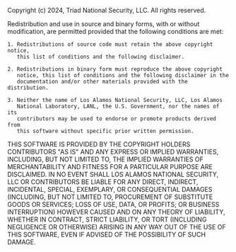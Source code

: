 Copyright (c) 2024, Triad National Security, LLC. All rights reserved.
  
Redistribution and use in source and binary forms, with or
without modification, are permitted provided that the following conditions
are met:

    1. Redistributions of source code must retain the above copyright notice, 
       this list of conditions and the following disclaimer.

    2. Redistributions in binary form must reproduce the above copyright
       notice, this list of conditions and the following disclaimer in the
       documentation and/or other materials provided with the distribution.

    3. Neither the name of Los Alamos National Security, LLC, Los Alamos
       National Laboratory, LANL, the U.S. Government, nor the names of its
       contributors may be used to endorse or promote products derived from 
       this software without specific prior written permission.
    
THIS SOFTWARE IS PROVIDED BY THE COPYRIGHT HOLDERS CONTRIBUTORS "AS IS" AND 
ANY EXPRESS OR IMPLIED WARRANTIES, INCLUDING, BUT NOT LIMITED TO, THE IMPLIED 
WARRANTIES OF MERCHANTABILITY AND FITNESS FOR A PARTICULAR PURPOSE ARE 
DISCLAIMED. IN NO EVENT SHALL LOS ALAMOS NATIONAL SECURITY, LLC OR CONTRIBUTORS 
BE LIABLE FOR ANY DIRECT, INDIRECT, INCIDENTAL, SPECIAL, EXEMPLARY, OR 
CONSEQUENTIAL DAMAGES (INCLUDING, BUT NOT LIMITED TO, PROCUREMENT OF SUBSTITUTE 
GOODS OR SERVICES; LOSS OF USE, DATA, OR PROFITS; OR BUSINESS INTERRUPTION) 
HOWEVER CAUSED AND ON ANY THEORY OF LIABILITY, WHETHER IN CONTRACT, STRICT 
LIABILITY, OR TORT (INCLUDING NEGLIGENCE OR OTHERWISE) ARISING IN ANY WAY OUT OF
THE USE OF THIS SOFTWARE, EVEN IF ADVISED OF THE POSSIBILITY OF SUCH DAMAGE.
